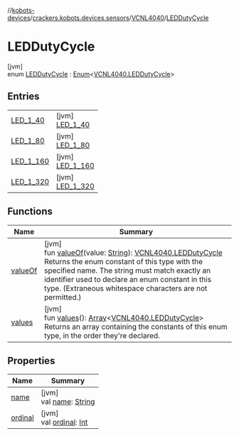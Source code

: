 //[kobots-devices](../../../../index.md)/[crackers.kobots.devices.sensors](../../index.md)/[VCNL4040](../index.md)/[LEDDutyCycle](index.md)

# LEDDutyCycle

[jvm]\
enum [LEDDutyCycle](index.md) : [Enum](https://kotlinlang.org/api/latest/jvm/stdlib/kotlin/-enum/index.html)&lt;[VCNL4040.LEDDutyCycle](index.md)&gt;

## Entries

| | |
|---|---|
| [LED_1_40](-l-e-d_1_40/index.md) | [jvm]<br>[LED_1_40](-l-e-d_1_40/index.md) |
| [LED_1_80](-l-e-d_1_80/index.md) | [jvm]<br>[LED_1_80](-l-e-d_1_80/index.md) |
| [LED_1_160](-l-e-d_1_160/index.md) | [jvm]<br>[LED_1_160](-l-e-d_1_160/index.md) |
| [LED_1_320](-l-e-d_1_320/index.md) | [jvm]<br>[LED_1_320](-l-e-d_1_320/index.md) |

## Functions

| Name | Summary |
|---|---|
| [valueOf](value-of.md) | [jvm]<br>fun [valueOf](value-of.md)(value: [String](https://kotlinlang.org/api/latest/jvm/stdlib/kotlin/-string/index.html)): [VCNL4040.LEDDutyCycle](index.md)<br>Returns the enum constant of this type with the specified name. The string must match exactly an identifier used to declare an enum constant in this type. (Extraneous whitespace characters are not permitted.) |
| [values](values.md) | [jvm]<br>fun [values](values.md)(): [Array](https://kotlinlang.org/api/latest/jvm/stdlib/kotlin/-array/index.html)&lt;[VCNL4040.LEDDutyCycle](index.md)&gt;<br>Returns an array containing the constants of this enum type, in the order they're declared. |

## Properties

| Name | Summary |
|---|---|
| [name](../../../crackers.kobots.utilities/-pointer-gauge/-shape/-s-e-m-i-c-i-r-c-l-e/index.md#-372974862%2FProperties%2F-1216412040) | [jvm]<br>val [name](../../../crackers.kobots.utilities/-pointer-gauge/-shape/-s-e-m-i-c-i-r-c-l-e/index.md#-372974862%2FProperties%2F-1216412040): [String](https://kotlinlang.org/api/latest/jvm/stdlib/kotlin/-string/index.html) |
| [ordinal](../../../crackers.kobots.utilities/-pointer-gauge/-shape/-s-e-m-i-c-i-r-c-l-e/index.md#-739389684%2FProperties%2F-1216412040) | [jvm]<br>val [ordinal](../../../crackers.kobots.utilities/-pointer-gauge/-shape/-s-e-m-i-c-i-r-c-l-e/index.md#-739389684%2FProperties%2F-1216412040): [Int](https://kotlinlang.org/api/latest/jvm/stdlib/kotlin/-int/index.html) |
